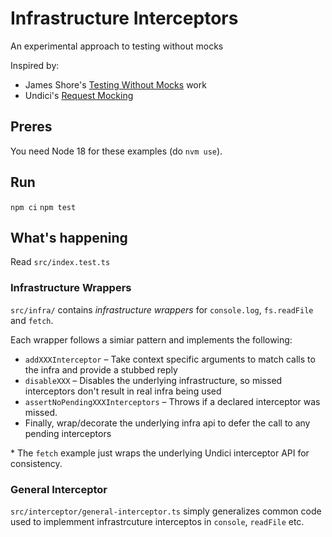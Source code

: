 Infrastructure Interceptors
============================

An experimental approach to testing without mocks

Inspired by: 
 - James Shore's [Testing Without Mocks](http://www.jamesshore.com/v2/projects/nullables/testing-without-mocks) work
 - Undici's [Request Mocking](https://undici.nodejs.org/#/docs/best-practices/mocking-request)

## Preres

You need Node 18 for these examples (do `nvm use`).

## Run

`npm ci`
`npm test`

## What's happening

Read `src/index.test.ts` 

### Infrastructure Wrappers

`src/infra/` contains *infrastructure wrappers* for `console.log`, `fs.readFile` and `fetch`. 

Each wrapper follows a simiar pattern and implements the following:

- `addXXXInterceptor` – Take context specific arguments to match calls to the infra and provide a stubbed reply
- `disableXXX` – Disables the underlying infrastructure, so missed interceptors don't result in real infra being used
- `assertNoPendingXXXInterceptors` – Throws if a declared interceptor was missed.
- Finally, wrap/decorate the underlying infra api to defer the call to any pending interceptors

\* The `fetch` example just wraps the underlying Undici interceptor API for consistency.

### General Interceptor

`src/interceptor/general-interceptor.ts` simply generalizes common code used to implemment infrastrcuture interceptos in `console`, `readFile` etc.